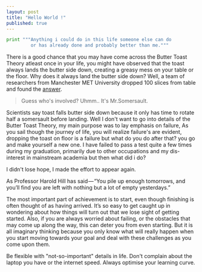 ```yaml
---
layout: post
title: "Hello World !"
published: true
---
```

```python
print """Anything i could do in this life someone else can do 
         or has already done and probably better than me."""
```
There is a good chance that you may have come across the Butter Toast Theory atleast once in your life, you might have observed that the toast always lands the butter side down, creating a greasy mess on your table or the floor. Why does it always land the butter side down? 
Well, a team of researchers from Manchester MET University dropped 100 slices from table and found the [answer](http://www.dailymail.co.uk/sciencetech/article-2410532/Why-toast-falls-butter-Scientists-finally-uncover-reason--height-table.html).

> Guess who's involved? Uhmm.. 
It's Mr.Somersault.

Scientists say toast falls butter side down because it only has time to rotate half a somersault before landing. Well I don't want to go into details of the Butter Toast Theory, my main purpose was to lay emphasis on failure, As you sail though the journey of life, you will realize failure's are evident, dropping the toast on floor is a failure but what do you do after that? you go and make yourself a new one. 
I have failed to pass a test quite a few times during my graduation, primarily due to other occupations and my dis-interest in mainstream academia but then what did i do?

I didn't lose hope, I made the effort to appear again.

As Professor Harold Hill has said — “You pile up enough tomorrows, and you’ll find you are left with nothing but a lot of empty yesterdays.”

The most important part of achievement is to start, even though finishing is often thought of as having arrived. It’s so easy to get caught up in wondering about how things will turn out that we lose sight of getting started. Also, if you are always worried about failing, or the obstacles that may come up along the way, this can deter you from even starting. But it is all imaginary thinking because you only know what will really happen when you start moving towards your goal and deal with these challenges as you come upon them.

Be flexible with "not-so-important" details in life. Don't complain about the laptop you have or the internet speed. Always optimise your learning curve.
